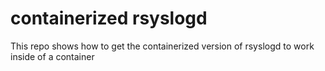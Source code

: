 # containerized rsyslogd
This repo shows how to get the containerized version of rsyslogd to work inside of a container
